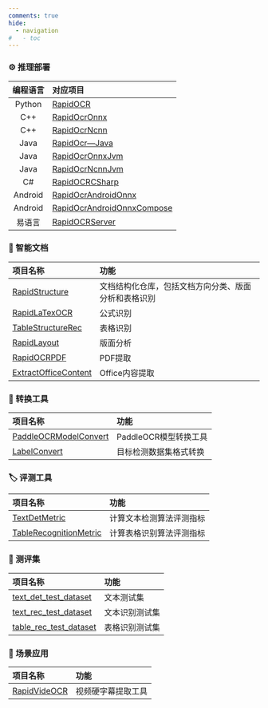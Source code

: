 ```yaml
---
comments: true
hide:
  - navigation
#   - toc
---
```


### ⚙ 推理部署

|编程语言|对应项目|
|:---:|:---|
|Python|[RapidOCR](https://github.com/RapidAI/RapidOCR)|
|C++|[RapidOcrOnnx](https://github.com/RapidAI/RapidOcrOnnx)|
|C++|[RapidOcrNcnn](https://github.com/RapidAI/RapidOcrNcnn)|
|Java|[RapidOcr—Java](https://github.com/MyMonsterCat/RapidOcr-Java)|
|Java|[RapidOcrOnnxJvm](https://github.com/RapidAI/RapidOcrOnnxJvm)|
|Java|[RapidOcrNcnnJvm](https://github.com/RapidAI/RapidOcrNcnnJvm)|
|C#|[RapidOCRCSharp](https://github.com/RapidAI/RapidOCRCSharp)|
|Android|[RapidOcrAndroidOnnx](https://github.com/RapidAI/RapidOcrAndroidOnnx)|
|Android|[RapidOcrAndroidOnnxCompose](https://github.com/RapidAI/RapidOcrAndroidOnnxCompose)|
|易语言|[RapidOCRServer](https://github.com/Physton/RapidOCRServer)|

### 📄 智能文档

|项目名称|功能|
|:---|:---|
|[RapidStructure](https://github.com/RapidAI/RapidStructure)|文档结构化仓库，包括文档方向分类、版面分析和表格识别|
|[RapidLaTexOCR](https://github.com/RapidAI/RapidLaTeXOCR)|公式识别|
|[TableStructureRec](https://github.com/RapidAI/TableStructureRec)|表格识别|
|[RapidLayout](https://github.com/RapidAI/RapidLayout)|版面分析|
|[RapidOCRPDF](https://github.com/RapidAI/RapidOCRPDF)|PDF提取|
|[ExtractOfficeContent](https://github.com/SWHL/ExtractOfficeContent)|Office内容提取|

### 🔄 转换工具

|项目名称|功能|
|:---|:---|
|[PaddleOCRModelConvert](https://github.com/RapidAI/PaddleOCRModelConvert)|PaddleOCR模型转换工具|
|[LabelConvert](https://github.com/RapidAI/LabelConvert)|目标检测数据集格式转换|

### 🏷 评测工具

|项目名称|功能|
|:---|:---|
|[TextDetMetric](https://github.com/SWHL/TextDetMetric)|计算文本检测算法评测指标|
|[TableRecognitionMetric](https://github.com/SWHL/TableRecognitionMetric)|计算表格识别算法评测指标|

### 🔢 测评集

|项目名称|功能|
|:---|:---|
|[text_det_test_dataset](https://huggingface.co/datasets/SWHL/text_det_test_dataset)|文本测试集|
|[text_rec_test_dataset](https://huggingface.co/datasets/SWHL/text_rec_test_dataset)|文本识别测试集|
|[table_rec_test_dataset](https://huggingface.co/datasets/SWHL/table_rec_test_dataset)|表格识别测试集|

### 📱 场景应用

|项目名称|功能|
|:---|:---|
|[RapidVideOCR](https://github.com/SWHL/RapidVideOCR)|视频硬字幕提取工具|
